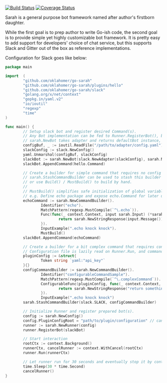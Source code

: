 [![Build Status](https://travis-ci.org/oklahomer/go-sarah.svg?branch=master)](https://travis-ci.org/oklahomer/go-sarah) [![Coverage Status](https://coveralls.io/repos/github/oklahomer/go-sarah/badge.svg?branch=master)](https://coveralls.io/github/oklahomer/go-sarah?branch=master)

Sarah is a general purpose bot framework named after author's firstborn daughter.

While the first goal is to prep author to write Go-ish code, the second goal is to provide simple yet highly customizable bot framework.
It is pretty easy to add support for developers' choice of chat service, but this supports Slack and Gitter out of the box as reference implementations.

Configuration for Slack goes like below:

```Go
package main

import	(
        "github.com/oklahomer/go-sarah"
        "github.com/oklahomer/go-sarah/plugins/hello"
        "github.com/oklahomer/go-sarah/slack"
        "golang.org/x/net/context"
        "gopkg.in/yaml.v2"
        "io/ioutil"
        "regexp"
        "time"
)

func main() {
        // Setup slack bot and register desired Command(s).
        // Any Bot implementation can be fed to Runner.RegisterBot(), but for convenience slack and gitter adapters are predefined.
        // sarah.NewBot takes adapter and returns defaultBot instance, which satisfies Bot interface.
        configBuf, _ := ioutil.ReadFile("/path/to/adapter/config.yaml")
        slackConfig := slack.NewConfig()
        yaml.Unmarshal(configBuf, slackConfig)
        slackBot := sarah.NewBot(slack.NewAdapter(slackConfig), sarah.NewCacheConfig())
        slackBot.AppendCommand(hello.Command)

        // Create a builder for simple command that requires no config struct.
        // sarah.StashCommandBuilder can be used to stash this builder and build Command on Runner.Run,
        // or use Build() / MustBuild() to build by hand.
        //
        // MustBuild() simplifies safe initialization of global variables holding built Command instance.
        // e.g. Define echo package and expose echo.Command for later use with bot.AppendCommand(echo.Command).
        echoCommand := sarah.NewCommandBuilder().
                Identifier("echo").
                MatchPattern(regexp.MustCompile(`^\.echo`)).
                Func(func(_ context.Context, input sarah.Input) (*sarah.CommandResponse, error) {
                        return sarah.NewStringResponse(input.Message()), nil
                }).
                InputExample(".echo knock knock").
                MustBuild()
        slackBot.AppendCommand(echoCommand)

        // Create a builder for a bit complex command that requires config struct.
        // Configuration file is lazily read on Runner.Run, and command is built with fully configured config struct.
        pluginConfig := &struct{
                Token string `yaml:"api_key"`
        }{}
        configCommandBuilder := sarah.NewCommandBuilder().
                Identifier("configurableCommandSample").
                MatchPattern(regexp.MustCompile(`^\.complexCommand`)).
                ConfigurableFunc(pluginConfig, func(_ context.Context, input sarah.Input, config sarah.Config) (*sarah.CommandResponse, error) {
                        return sarah.NewStringResponse("return something"), nil
                }).
                InputExample(".echo knock knock")
        sarah.StashCommandBuilder(slack.SLACK, configCommandBuilder)

        // Initialize Runner and register prepared bot(s).
        config := sarah.NewConfig()
        config.PluginConfigRoot = "path/to/plugin/configuration" // can be set manually or with (json|yaml).Unmarshal
        runner := sarah.NewRunner(config)
        runner.RegisterBot(slackBot)

        // Start interaction
        rootCtx := context.Background()
        runnerCtx, cancelRunner := context.WithCancel(rootCtx)
        runner.Run(runnerCtx)

        // Let runner run for 30 seconds and eventually stop it by context cancelation.
        time.Sleep(30 * time.Second)
        cancelRunner()
}
```